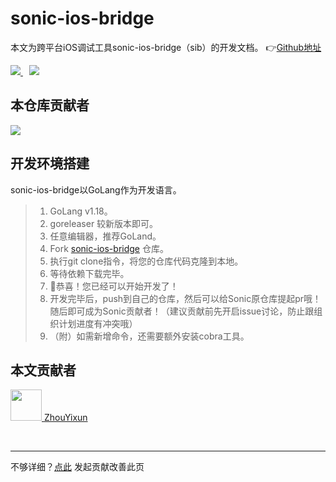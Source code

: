 # sonic-ios-bridge
本文为跨平台iOS调试工具sonic-ios-bridge（sib）的开发文档。 👉[Github地址](https://github.com/SonicCloudOrg/sonic-ios-bridge)

<a href="#">  
<img src="https://img.shields.io/github/stars/SonicCloudOrg/sonic-ios-bridge?style=social">
<img style="margin-left:10px" src="https://img.shields.io/github/forks/SonicCloudOrg/sonic-ios-bridge?style=social">
</a>

## 本仓库贡献者

<a href="https://github.com/SonicCloudOrg/sonic-ios-bridge/graphs/contributors">
  <img src="https://contrib.rocks/image?repo=SonicCloudOrg/sonic-ios-bridge" />
</a>

## 开发环境搭建
sonic-ios-bridge以GoLang作为开发语言。

> 1. GoLang v1.18。
> 2. goreleaser 较新版本即可。
> 3. 任意编辑器，推荐GoLand。
> 4. Fork [sonic-ios-bridge](https://github.com/SonicCloudOrg/sonic-ios-bridge) 仓库。
> 5. 执行git clone指令，将您的仓库代码克隆到本地。
> 6. 等待依赖下载完毕。
> 7. 🎉恭喜！您已经可以开始开发了！
> 8. 开发完毕后，push到自己的仓库，然后可以给Sonic原仓库提起pr哦！随后即可成为Sonic贡献者！（建议贡献前先开启issue讨论，防止跟组织计划进度有冲突哦）
> 9. （附）如需新增命令，还需要额外安装cobra工具。

## 本文贡献者
<div class="cont">
<a href="https://gitee.com/ZhouYixun" target="_blank">
<img src="https://portrait.gitee.com/uploads/avatars/user/2698/8096045_ZhouYixun_1645499109.png!avatar100" width="50"/>
<span>ZhouYixun</span>
</a>
</div>


&nbsp;
&nbsp;
***
不够详细？[点此](https://github.com/SonicCloudOrg/sonic-offical-website/edit/main/src/markdown/sib/dev-sib.md) 发起贡献改善此页

